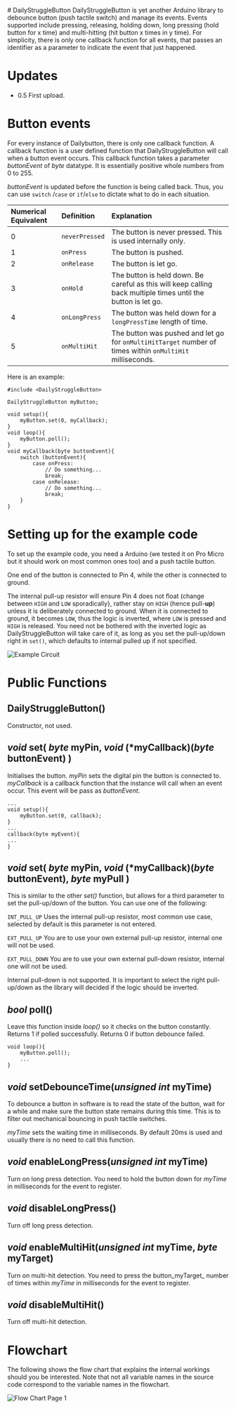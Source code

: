 ﻿﻿# DailyStruggleButton
DailyStruggleButton is yet another Arduino library to debounce button (push tactile switch) and manage its events. Events supported include pressing, releasing, holding down, long pressing (hold button for x time) and multi-hitting (hit button x times in y  time). For simplicity, there is only one callback function for all events, that passes an identifier as a parameter to indicate the event that just happened. 



# Updates
- 0.5
First upload.



# Button events

For every instance of Dailybutton, there is only one callback function. A callback function is a user defined function that DailyStruggleButton will call when a button event occurs. This callback function takes a parameter _buttonEvent_ of _byte_ datatype.  It is essentially positive whole numbers from 0 to 255.

_buttonEvent_ is updated before the function is being called back. Thus, you can use `switch` /`case` or `if`/`else` to dictate what to do in each situation.

Numerical Equivalent | Definition | Explanation
:--------------------|:-----------|:-----------
0 | `neverPressed`|The button is never pressed. This is used internally only.
1 | `onPress` | The button is pushed.
2 | `onRelease` | The button is let go.
3 | `onHold` | The button is held down. Be careful as this will keep calling back multiple times until the button is let go.
4 | `onLongPress` | The button was held down for a `longPressTime` length of time.
5 | `onMultiHit` | The button was pushed and let go for `onMultiHitTarget` number of times within `onMultiHit` milliseconds.

Here is an example:
```
#include <DailyStruggleButton>

DailyStruggleButton myButton;

void setup(){
	myButton.set(0, myCallback);
}
void loop(){
	myButton.poll();
}
void myCallback(byte buttonEvent){
	switch (buttonEvent){
		case onPress:
			// Do something...
			break;
		case onRelease:
			// Do something...
			break;
	}
}
```


# Setting up for the example code

To set up the example code, you need a Arduino (we tested it on Pro Micro but it should work on most common ones too) and a push tactile button.

One end of the button is connected to Pin 4, while the other is connected to ground. 

The internal pull-up resistor will ensure Pin 4 does not float (change between `HIGH` and `LOW` sporadically}, rather stay on `HIGH` (hence pull-**up**) unless it is deliberately connected to ground. When it is connected to ground, it becomes `LOW`, thus the logic is inverted, where `LOW` is pressed and `HIGH` is released. You need not be bothered with the inverted logic as DailyStruggleButton will take care of it, as long as you set the pull-up/down right in `set()`, which defaults to internal pulled up if not specified.



![Example Circuit](extras/Example%20Circuit_bb.svg)

# Public Functions
## DailyStruggleButton()

Constructor, not used. 



##  _void_ set( _byte_ myPin, _void_ (*myCallback)(_byte_ buttonEvent) )

Initialises the button. _myPin_ sets the digital pin the button is connected to. _myCallback_ is a callback function that the instance will call when an event occur. This event will be pass as _buttonEvent_. 
```
...
void setup(){
	myButton.set(0, callback);
}
...
callback(byte myEvent){
...
} 
```



##  _void_ set( _byte_ myPin, _void_ (*myCallback)(_byte_ buttonEvent), _byte_ myPull )

This is similar to the other _set()_ function, but allows for a third parameter to set the pull-up/down of the button. You can use one of the following:

`INT_PULL_UP`
Uses the internal pull-up resistor, most common use case, selected by default is this parameter is not entered.    

`EXT_PULL_UP`
You are to use your own external pull-up resistor, internal one will not be used.

`EXT_PULL_DOWN`
You are to use your own external pull-down resistor, internal one will not be used.

Internal pull-down is not supported. It is important to select the right pull-up/down as the library will decided if the logic should be inverted. 



## _bool_ poll()

Leave this function inside _loop()_ so it checks on the button constantly. 
Returns 1 if polled successfully. Returns 0 if button debounce failed.
```
void loop(){
	myButton.poll();
	...
}
```


## _void_ setDebounceTime(_unsigned int_ myTime)

To debounce a button in software is to read the state of the button, wait for a while and make sure the button state remains during this time. This is to filter out mechanical bouncing in push tactile switches. 

_myTime_ sets the waiting time in milliseconds. By default 20ms is used and usually there is no need to call this function. 



## _void_ enableLongPress(_unsigned int_ myTime)
Turn on long press detection. You need to hold the button down for _myTime_ in milliseconds for the event to register.



## _void_ disableLongPress()
Turn off long press detection.



## _void_ enableMultiHit(_unsigned int_ myTime, _byte_ myTarget)
Turn on multi-hit detection. You need to press the button_myTarget_ number of times within _myTime_ in milliseconds for the event to register.



## _void_ disableMultiHit()
Turn off multi-hit detection.



# Flowchart
The following shows the flow chart that explains the internal workings should you be interested. Note that not all variable names in the source code correspond to the variable names in the flowchart.

![Flow Chart Page 1](extras/DailyStruggleButton.svg)

